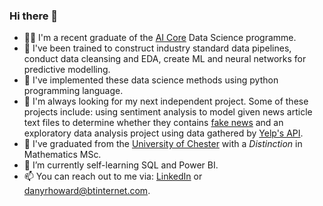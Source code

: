 ### Hi there 👋

- 👨‍🎓 I'm a recent graduate of the [AI Core](https://www.theaicore.com/) Data Science programme.
- 📜 I've been trained to construct industry standard data pipelines, conduct data cleansing and EDA, create ML and neural networks for predictive modelling.
- 🐍 I've implemented these data science methods using python programming language.
- 👷 I'm  always looking for my next independent project. Some of these projects include: using sentiment analysis to model given news article text files to determine whether they contains [fake news](https://github.com/DanRHoward/Fake_News_Detection_Model) and an exploratory data analysis project using data gathered by [Yelp's API](https://github.com/DanRHoward/Yelp_London_EDA_Project).
- 🏫 I've graduated from the [University of Chester](https://www1.chester.ac.uk/) with a *Distinction* in Mathematics MSc.
- 🌱 I’m currently self-learning SQL and Power BI.
- 📫 You can reach out to me via: [LinkedIn](linkedin.com/in/daniel-howard-bsc-msc-b7a88b172) or <danyrhoward@btinternet.com>.

<!--
**DanRHoward/DanRHoward** is a ✨ _special_ ✨ repository because its `README.md` (this file) appears on your GitHub profile.

Here are some ideas to get you started:

- 🔭 I’m currently working on ...
- 🌱 I’m currently learning ...
- 👯 I’m looking to collaborate on ...
- 🤔 I’m looking for help with ...
- 💬 Ask me about ...
- 📫 How to reach me: ...
- 😄 Pronouns: ...
- ⚡ Fun fact: ...
-->
